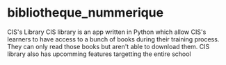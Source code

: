 # bibliotheque_nummerique
 CIS's Library
CIS library is an app written in Python which allow CIS's learners to have access to a bunch of books during their training process. They can only read those books but aren't able to download them. CIS library also has upcomming features targetting the entire school
